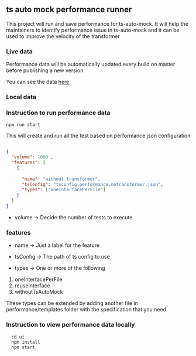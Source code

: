 ## ts auto mock performance runner

This project will run and save performance for ts-auto-mock.
It will help the maintainers to identify performance issue in ts-auto-mock and it can be used to improve the velocity of the transformer


### Live data
Performance data will be automatically updated every build on master before publishing a new version

You can see the data [here](https://typescript-tdd.github.io/ts-auto-mock/)

### Local data

### Instruction to run performance data

```
npm run start
```

This will create and run all the test based on performance.json configuration

```json

{
  "volume": 1000 ,
  "features": [
    {
    
      "name": "without transformer",
      "tsConfig": "tsconfig.performance.notransformer.json",
      "types": ["oneInterfacePerFile"]
    }
  ]
}
```

- volume -> Decide the number of tests to execute

### features 
- name  -> Just a label for the feature

- tsConfig -> The path of ts config to use

- types -> One or more of the following 

1) oneInterfacePerFile
2) reuseInterface
3) withoutTsAutoMock

These types can be extended by adding another file in performance/templates folder with the specification that you need
 
### Instruction to view performance data locally

```
  cd ui
  npm install
  npm start
```

